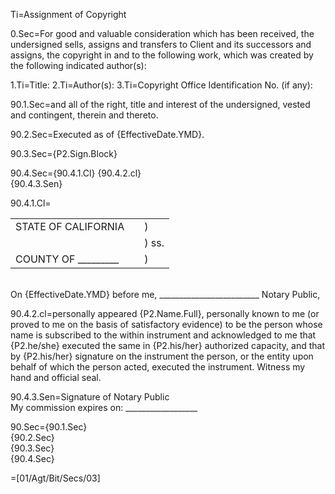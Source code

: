 Ti=Assignment of Copyright

0.Sec=For good and valuable consideration which has been received, the undersigned sells, assigns and transfers to Client and its successors and assigns, the copyright in and to the following work, which was created by the following indicated author(s):


1.Ti=Title:
2.Ti=Author(s):
3.Ti=Copyright Office Identification No. (if any):			

90.1.Sec=and all of the right, title and interest of the undersigned, vested and contingent, therein and thereto.

90.2.Sec=Executed as of {EffectiveDate.YMD}.

90.3.Sec={P2.Sign.Block}

90.4.Sec={90.4.1.Cl} {90.4.2.cl}<br> {90.4.3.Sen}

90.4.1.Cl=<table><tr><td>STATE OF CALIFORNIA </td><td> </td><td>)</td></tr><tr><td></td><td></td><td>)   ss.</td></tr><tr><td>COUNTY OF _________ 	</td><td></td><td>) </td></tr></table><br>On {EffectiveDate.YMD} before me, _________________________ Notary Public,

90.4.2.cl=personally appeared {P2.Name.Full}, personally known to me (or proved to me on the basis of satisfactory evidence) to be the person whose name is subscribed to the within instrument and acknowledged to me that {P2.he/she} executed the same in {P2.his/her} authorized capacity, and that by {P2.his/her} signature on the instrument the person, or the entity upon behalf of which the person acted, executed the instrument.  Witness my hand and official seal. <br>

90.4.3.Sen=Signature of Notary Public <br>My commission expires on: __________________

90.Sec={90.1.Sec}<br>{90.2.Sec}<br>{90.3.Sec}<br>{90.4.Sec}

=[01/Agt/Bit/Secs/03]